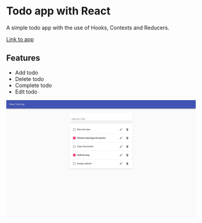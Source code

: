# Todo app with React

A simple todo app with the use of Hooks, Contexts and Reducers.

[Link to app]()

## Features

-   Add todo
-   Delete todo
-   Complete todo
-   Edit todo

![Todo app](./docs/todo-app.jpg)

